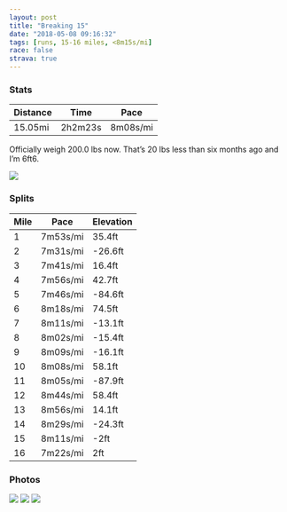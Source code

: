 ```yaml
---
layout: post
title: "Breaking 15"
date: "2018-05-08 09:16:32"
tags: [runs, 15-16 miles, <8m15s/mi]
race: false
strava: true
---
```


### Stats

| Distance | Time | Pace |
|----------|------|------|
|15.05mi|2h2m23s|8m08s/mi|

Officially weigh 200.0 lbs now. That’s 20 lbs less than six months ago and I’m 6ft6.

<img src='https://maps.googleapis.com/maps/api/staticmap?maptype=roadmap&path=enc:y{swFhcrbMyUuE_ZkWaFw@ml@_c@wTsKwYuUaCSwA~BcHeFeH`CsIeAiCkGaFwC_DsGeEaBsG`AoG_JkN{CwPwMaDcH]aLg^}UsRv@yMiMsL{@kE{G{AtAbB`Gu@xBqMkGsCxBiB|Ga@tGxBbChF{GfIWrD~IzEzDnDpKjJvEhDfG`Hp@jH|OpEpBtKkAhDpBdEtHrIn@zSdZlO`AxDhIfMxFvNlPnEkBnE_MiAeDiMaJb@eLq@_DmEyCuDiHiEqAoFz@qHkJyOeDaQwNoBaF?gKcDmDqXkQyIm@yH~AuL}LgNwAcDcGmBzA~AlFe@`CmMoGyF~Gy@zJx@~B`CB|CuGlIWrQ`]xJvEpD|FtFn@fHvOfGrBnJoAfJjL`HPdU`[bOn@zDlIvM~F|OjQvReU`FgOdIHtPfInEpH&key=AIzaSyC1MId7bFpkLXNAaYhBSTb8jLyiSqzbDtM&size=800x800&markers=color:yellow|label:S|40.73933,-73.98981&markers=color:green|label:F|40.75928999999996,-73.97704000000003'>

### Splits

| Mile | Pace | Elevation |
|------|------|-----------|
|1|7m53s/mi|35.4ft|
|2|7m31s/mi|-26.6ft|
|3|7m41s/mi|16.4ft|
|4|7m56s/mi|42.7ft|
|5|7m46s/mi|-84.6ft|
|6|8m18s/mi|74.5ft|
|7|8m11s/mi|-13.1ft|
|8|8m02s/mi|-15.4ft|
|9|8m09s/mi|-16.1ft|
|10|8m08s/mi|58.1ft|
|11|8m05s/mi|-87.9ft|
|12|8m44s/mi|58.4ft|
|13|8m56s/mi|14.1ft|
|14|8m29s/mi|-24.3ft|
|15|8m11s/mi|-2ft|
|16|7m22s/mi|2ft|

### Photos
<img src='https://dgtzuqphqg23d.cloudfront.net/C0zPBwRvvA6eqo5q8M0aVPa6mxsL_bvCfxHFJiMZdBk-768x576.jpg'>

<img src='https://dgtzuqphqg23d.cloudfront.net/Vm3VingLi0oNKXjQPDOtZwifPI30_rSnIFjy0uMvs-A-576x768.jpg'>

<img src='https://dgtzuqphqg23d.cloudfront.net/0L4dvacuDMod_V6y3ZBw6_huZzKo5D53Gj70YBP3t-w-576x768.jpg'>
